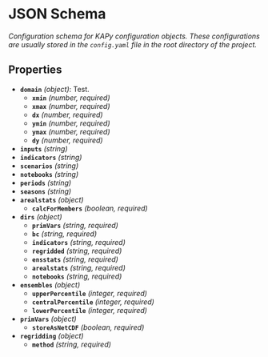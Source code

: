 # JSON Schema

*Configuration schema for KAPy configuration objects. These configurations are usually stored in the `config.yaml` file in the root directory of the project.*

## Properties

- **`domain`** *(object)*: Test.
  - **`xmin`** *(number, required)*
  - **`xmax`** *(number, required)*
  - **`dx`** *(number, required)*
  - **`ymin`** *(number, required)*
  - **`ymax`** *(number, required)*
  - **`dy`** *(number, required)*
- **`inputs`** *(string)*
- **`indicators`** *(string)*
- **`scenarios`** *(string)*
- **`notebooks`** *(string)*
- **`periods`** *(string)*
- **`seasons`** *(string)*
- **`arealstats`** *(object)*
  - **`calcForMembers`** *(boolean, required)*
- **`dirs`** *(object)*
  - **`primVars`** *(string, required)*
  - **`bc`** *(string, required)*
  - **`indicators`** *(string, required)*
  - **`regridded`** *(string, required)*
  - **`ensstats`** *(string, required)*
  - **`arealstats`** *(string, required)*
  - **`notebooks`** *(string, required)*
- **`ensembles`** *(object)*
  - **`upperPercentile`** *(integer, required)*
  - **`centralPercentile`** *(integer, required)*
  - **`lowerPercentile`** *(integer, required)*
- **`primVars`** *(object)*
  - **`storeAsNetCDF`** *(boolean, required)*
- **`regridding`** *(object)*
  - **`method`** *(string, required)*
